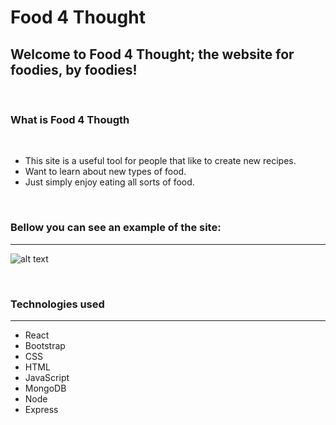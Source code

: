# Food 4 Thought

## Welcome to Food 4 Thought; the website for foodies, by foodies!
$~$

### What is Food 4 Thougth
$~$

* This site is a useful tool for people that like to create new recipes.
* Want to learn about new types of food.
* Just simply enjoy eating all sorts of food.

$~$
$~$

### Bellow you can see an example of the site:
---
![alt text](https://github.com/Dapr1nc3/Food-App/blob/workspace-luis/Frontend/src/assets/images/food4though-demo%20Gif.gif)
$~$

$~$
### Technologies used
---
* React
* Bootstrap
* CSS
* HTML
* JavaScript
* MongoDB
* Node
* Express